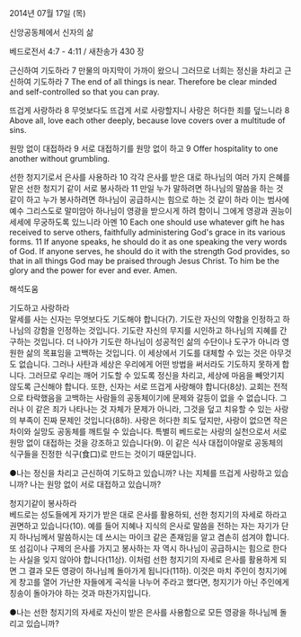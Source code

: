 2014년 07월 17일 (목)

신앙공동체에서 신자의 삶



베드로전서 4:7 - 4:11 / 새찬송가 430 장


근신하여 기도하라 
7 만물의 마지막이 가까이 왔으니 그러므로 너희는 정신을 차리고 근신하여 기도하라
7 The end of all things is near. Therefore be clear minded and self-controlled so that you can pray.  

뜨겁게 사랑하라 
8 무엇보다도 뜨겁게 서로 사랑할지니 사랑은 허다한 죄를 덮느니라 
8 Above all, love each other deeply, because love covers over a multitude of sins. 

원망 없이 대접하라 
9 서로 대접하기를 원망 없이 하고
9 Offer hospitality to one another without grumbling. 

선한 청지기로서 은사를 사용하라 
10 각각 은사를 받은 대로 하나님의 여러 가지 은혜를 맡은 선한 청지기 같이 서로 봉사하라 11 만일 누가 말하려면 하나님의 말씀을 하는 것 같이 하고 누가 봉사하려면 하나님이 공급하시는 힘으로 하는 것 같이 하라 이는 범사에 예수 그리스도로 말미암아 하나님이 영광을 받으시게 하려 함이니 그에게 영광과 권능이 세세에 무궁하도록 있느니라 아멘
10 Each one should use whatever gift he has received to serve others, faithfully administering God's grace in its various forms. 11 If anyone speaks, he should do it as one speaking the very words of God. If anyone serves, he should do it with the strength God provides, so that in all things God may be praised through Jesus Christ. To him be the glory and the power for ever and ever. Amen.

해석도움





기도하고 사랑하라  
말세를 사는 신자는 무엇보다도 기도해야 합니다(7). 기도란 자신의 약함을 인정하고 하나님의 강함을 인정하는 것입니다. 기도란 자신의 무지를 시인하고 하나님의 지혜를 간구하는 것입니다. 더 나아가 기도란 하나님이 성공적인 삶의 수단이나 도구가 아니라 영원한 삶의 목표임을 고백하는 것입니다. 이 세상에서 기도를 대체할 수 있는 것은 아무것도 없습니다. 그러나 사탄과 세상은 우리에게 어떤 방법을 써서라도 기도하지 못하게 합니다. 그러므로 우리는 깨어 기도할 수 있도록 정신을 차리고, 세상에 마음을 빼앗기지 않도록 근신해야 합니다. 또한, 신자는 서로 뜨겁게 사랑해야 합니다(8상). 교회는 전적으로 타락했음을 고백하는 사람들의 공동체이기에 문제와 갈등이 없을 수 없습니다. 그러나 이 같은 죄가 나타나는 것 자체가 문제가 아니라, 그것을 덮고 치유할 수 있는 사랑의 부족이 진짜 문제인 것입니다(8하). 사랑은 허다한 죄도 덮지만, 사랑이 없으면 작은 차이와 실망도 공동체를 깨트릴 수 있습니다. 특별히 베드로는 사랑의 실천으로서 서로 원망 없이 대접하는 것을 강조하고 있습니다(9). 이 같은 식사 대접이야말로 공동체의 식구들을 진정한 식구(食口)로 만드는 것이기 때문입니다.    

●나는 정신을 차리고 근신하여 기도하고 있습니까? 나는 지체를 뜨겁게 사랑하고 있습니까? 나는 원망 없이 서로 대접하고 있습니까? 

청지기같이 봉사하라  
베드로는 성도들에게 자기가 받은 대로 은사를 활용하되, 선한 청지기의 자세로 하라고 권면하고 있습니다(10). 예를 들어 지혜나 지식의 은사로 말씀을 전하는 자는 자기가 단지 하나님께서 말씀하시는 데 쓰시는 마이크 같은 존재임을 알고 겸손히 섬겨야 합니다. 또 섬김이나 구제의 은사를 가지고 봉사하는 자 역시 하나님이 공급하시는 힘으로 한다는 사실을 잊지 않아야 합니다(11상). 이처럼 선한 청지기의 자세로 은사를 활용하게 되면 그 결과 모든 영광이 하나님께 돌아가게 됩니다(11하). 이것은 마치 주인이 청지기에게 창고를 열어 가난한 자들에게 곡식을 나누어 주라고 했다면, 청지기가 아닌 주인에게 칭송이 돌아가야 하는 것과 마찬가지입니다. 

●나는 선한 청지기의 자세로 자신이 받은 은사를 사용함으로 모든 영광을 하나님께 돌리고 있습니까?